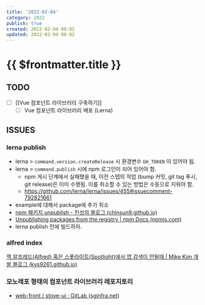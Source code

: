 ```yaml
---
title: '2022-02-04'
category: 2022
publish: true
created: 2022-02-04 08:02
updated: 2022-02-04 08:02
---
```


# {{ $frontmatter.title }}

## TODO

- [ ] [[Vue 컴포넌트 라이브러리 구축하기]]
  - [ ] Vue 컴포넌트 라이브러리 배포 (Lerna)

## ISSUES

### lerna publish

- lerna > `command.version.createRelease` 시 환경변수 `GH_TOKEN` 이 있어야 됨.
- lerna > `command.publish` 시에 npm 로그인이 되어 있어야 함.
  - npm 게시 단계에서 실패했을 때, 이전 스텝의 작업 (bump 커밋, git tag 푸시, git release)은 이미 수행됨. 이를 취소할 수 있는 방법은 수동으로 지워야 함.
  - https://github.com/lerna/lerna/issues/455#issuecomment-792821661
- example에 대해서 package에 추가 취소
- [npm 패키지 unpublish - 친성의 블로그 (chinsun9.github.io)](https://chinsun9.github.io/2020/11/12/npm-%ED%8C%A8%ED%82%A4%EC%A7%80-unpublish/)
- [Unpublishing packages from the registry | npm Docs (npmjs.com)](https://docs.npmjs.com/unpublishing-packages-from-the-registry)
- lerna publish 전에 빌드하자.

### alfred index

[맥 알프레드(Alfred) 혹은 스폿라이트(Spotlight)에서 앱 검색이 안될때 | Mike Kim 개발 블로그 (kys9261.github.io)](https://kys9261.github.io/2020/02/29/mac/mac-spotlight-doesnt-show-application/)

### 모노레포 형태의 컴포넌트 라이브러리 레포지토리

- [web-front / stove-ui · GitLab (sginfra.net)](https://stove-gitlab.sginfra.net/web-front/stove-ui/-/tree/chore/config-storybook-addon)
